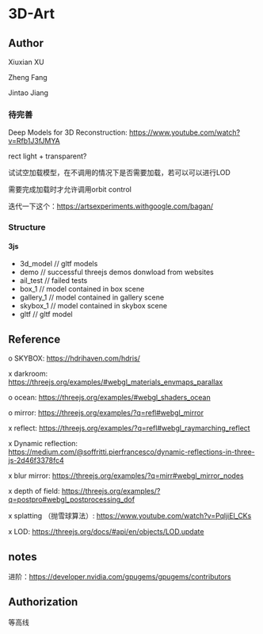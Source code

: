 # 3D-Art

## Author

Xiuxian XU

Zheng Fang

Jintao Jiang

### 待完善

Deep Models for 3D Reconstruction: https://www.youtube.com/watch?v=Rfb1J3fJMYA

rect light + transparent?

试试空加载模型，在不调用的情况下是否需要加载，若可以可以进行LOD

需要完成加载时才允许调用orbit control

迭代一下这个：https://artsexperiments.withgoogle.com/bagan/

### Structure

#### 3js

- 3d_model      // gltf models
- demo          // successful threejs demos donwload from websites
- ail_test     // failed tests
- box_1         // model contained in box scene
- gallery_1     // model contained in gallery scene
- skybox_1      // model contained in skybox scene
- gltf      // gltf model
     
     
## Reference

o SKYBOX: https://hdrihaven.com/hdris/               

x darkroom: https://threejs.org/examples/#webgl_materials_envmaps_parallax

o ocean: https://threejs.org/examples/#webgl_shaders_ocean

o mirror: https://threejs.org/examples/?q=refl#webgl_mirror

x reflect: https://threejs.org/examples/?q=refl#webgl_raymarching_reflect

x Dynamic reflection: https://medium.com/@soffritti.pierfrancesco/dynamic-reflections-in-three-js-2d46f3378fc4

x blur mirror: https://threejs.org/examples/?q=mirr#webgl_mirror_nodes

x depth of field: https://threejs.org/examples/?q=postpro#webgl_postprocessing_dof

x splatting （抛雪球算法）: https://www.youtube.com/watch?v=PqljiEl_CKs

x LOD: https://threejs.org/docs/#api/en/objects/LOD.update

## notes

进阶：https://developer.nvidia.com/gpugems/gpugems/contributors


## Authorization

等高线
      
